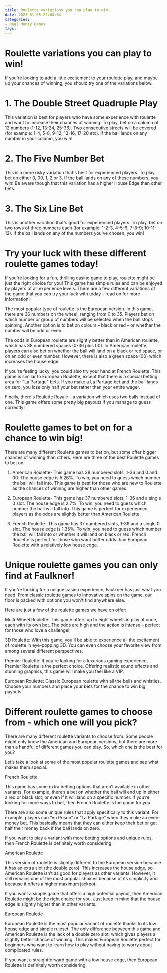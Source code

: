```yaml
---
title: Roulette variations you can play to win! 
date: 2023-01-05 22:03:04
categories:
- Real Money Games
tags:
---
```



#  Roulette variations you can play to win! 

If you're looking to add a little excitement to your roulette play, and maybe up your chances of winning, you should try one of the variations below.

# 1. The Double Street Quadruple Play 
This variation is best for players who have some experience with roulette and want to increase their chances of winning. To play, bet on a column of 12 numbers (1-12, 13-24, 25-36). Two consecutive streets will be covered (for example: 1-4, 5-8, 9-12, 13-16, 17-20 etc). If the ball lands on any number in your column, you win!

# 2. The Five Number Bet 
This is a more risky variation that's best for experienced players. To play, bet on either 0, 00, 1, 2 or 3. If the ball lands on any of these numbers, you win! Be aware though that this variation has a higher House Edge than other bets.

# 3. The Six Line Bet 
This is another variation that's good for experienced players. To play, bet on two rows of three numbers each (for example: 1-2-3, 4-5-6; 7-8-9; 10-11-12). If the ball lands on any of the numbers you've chosen, you win!

#  Try your luck with these different roulette games today! 

If you're looking for a fun, thrilling casino game to play, roulette might be just the right choice for you! This game has simple rules and can be enjoyed by players of all experience levels. There are a few different variations of the game that you can try your luck with today – read on for more information!

The most popular type of roulette is the European version. In this game, there are 36 numbers on the wheel, ranging from 0 to 35. Players bet on which number or group of numbers will be selected when the ball stops spinning. Another option is to bet on colours – black or red – or whether the number will be odd or even.

The odds in European roulette are slightly better than in American roulette, which has 38 numbered spaces (0-36 plus 00). In American roulette, players can also bet on whether the ball will land on a black or red space, or on an odd or even number. However, there is also a green space (00) which increases the house edge.

If you're feeling lucky, you could also try your hand at French Roulette. This game is similar to European Roulette, except that there is a special betting area for "La Partage" bets. If you make a La Partage bet and the ball lands on zero, you lose only half your bet rather than your entire wager.

Finally, there's Roulette Royale – a variation which uses two balls instead of one. This game offers some pretty big payouts if you manage to guess correctly!

#  Roulette games to bet on for a chance to win big! 

There are many different Roulette games to bet on, but some offer bigger chances of winning than others. Here are three of the best Roulette games to bet on:

1. American Roulette- This game has 38 numbered slots, 1-36 and 0 and 00. The house edge is 5.26%. To win, you need to guess which number the ball will fall into. This game is best for those who are new to Roulette as the chances of winning are higher than other games.

2. European Roulette- This game has 37 numbered slots, 1-36 and a single 0 slot. The house edge is 2.7%. To win, you need to guess which number the ball will fall into. This game is perfect for experienced players as the odds are slightly better than American Roulette.

3. French Roulette- This game has 37 numbered slots, 1-36 and a single 0 slot. The house edge is 1.35%. To win, you need to guess which number the ball will fall into or whether it will land on black or red. French Roulette is perfect for those who want better odds than European Roulette with a relatively low house edge.

#  Unique roulette games you can only find at Faulkner!

If you're looking for a unique casino experience, Faulkner has just what you need! From classic roulette games to innovative spins on the game, our floor is packed with options you won't find anywhere else.

Here are just a few of the roulette games we have on offer:

Multi-Wheel Roulette: This game offers up to eight wheels in play at once, each with its own bet. The odds are high and the action is intense – perfect for those who love a challenge!

3D Roulette: With this game, you'll be able to experience all the excitement of roulette in eye-popping 3D. You can even choose your favorite view from among several different perspectives.

Premier Roulette: If you're looking for a luxurious gaming experience, Premier Roulette is the perfect choice. Offering realistic sound effects and stunning graphics, this game will make you feel like a VIP.

European Roulette: Classic European roulette with all the bells and whistles. Choose your numbers and place your bets for the chance to win big payouts!

#  Different roulette games to choose from - which one will you pick?

There are many different roulette variants to choose from. Some people might only know the American and European versions, but there are more than a handful of different games you can play. So, which one is the best for you?

Let’s take a look at some of the most popular roulette games and see what makes them special.

French Roulette

This game has some extra betting options that aren’t available in other variants. For example, there’s a bet on whether the ball will end up in either a red or black slot, or even if it will land on a specific number. If you’re looking for more ways to bet, then French Roulette is the game for you.

There are also some unique rules that apply specifically to this variant. For example, players can “en Prison” or “La Partage” when they make an even-money bet. This basically means that they can either keep their bet or get half their money back if the ball lands on zero.

If you want to play a variant with more betting options and unique rules, then French Roulette is definitely worth considering.

American Roulette

This version of roulette is slightly different to the European version because it has an extra slot (the double zero). This increases the house edge, so American Roulette isn’t as good for players as other variants. However, it still remains one of the most popular choices because of its simplicity and because it offers a higher maximum jackpot.

If you want a simple game that offers a high potential payout, then American Roulette might be the right choice for you. Just keep in mind that the house edge is slightly higher than in other variants.

European Roulette

European Roulette is the most popular variant of roulette thanks to its low house edge and simple ruleset. The only difference between this game and American Roulette is the lack of a double zero slot, which gives players a slightly better chance of winning. This makes European Roulette perfect for beginners who want to learn how to play without having to worry about complicated rules.

If you want a straightforward game with a low house edge, then European Roulette is definitely worth considering.
